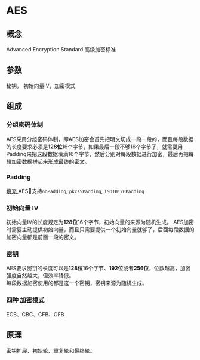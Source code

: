 # AES

## 概念
Advanced Encryption Standard 高级加密标准

## 参数
秘钥， 初始向量IV，加密模式

## 组成
### 分组密码体制
AES采用分组密码体制，即AES加密会首先把明文切成一段一段的，而且每段数据的长度要求必须是**128位**16个字节，如果最后一段不够16个字节了，就需要用Padding来把这段数据填满16个字节，然后分别对每段数据进行加密，最后再把每段加密数据拼起来形成最终的密文。

### Padding
[ 填充 ](cryptPadding.md) AES支持`noPadding`, `pkcs5Padding`, `ISO10126Padding`

### 初始向量 IV 
初始向量IV的长度规定为**128位**16个字节，初始向量的来源为随机生成。
AES加密时需要主动提供初始向量，而且只需要提供一个初始向量就够了，后面每段数据的加密向量都是前面一段的密文。  

### 密钥
AES要求密钥的长度可以是**128位**16个字节、**192位**或者**256位**，位数越高，加密强度自然越大，但效率降低。  
每段数据加密使用的都是这一个密钥，密钥来源为随机生成。

### 四种[ 加密模式 ](cryptMode.md)
ECB、CBC、CFB、OFB

## 原理
密钥扩展、初始轮、重复轮和最终轮。

